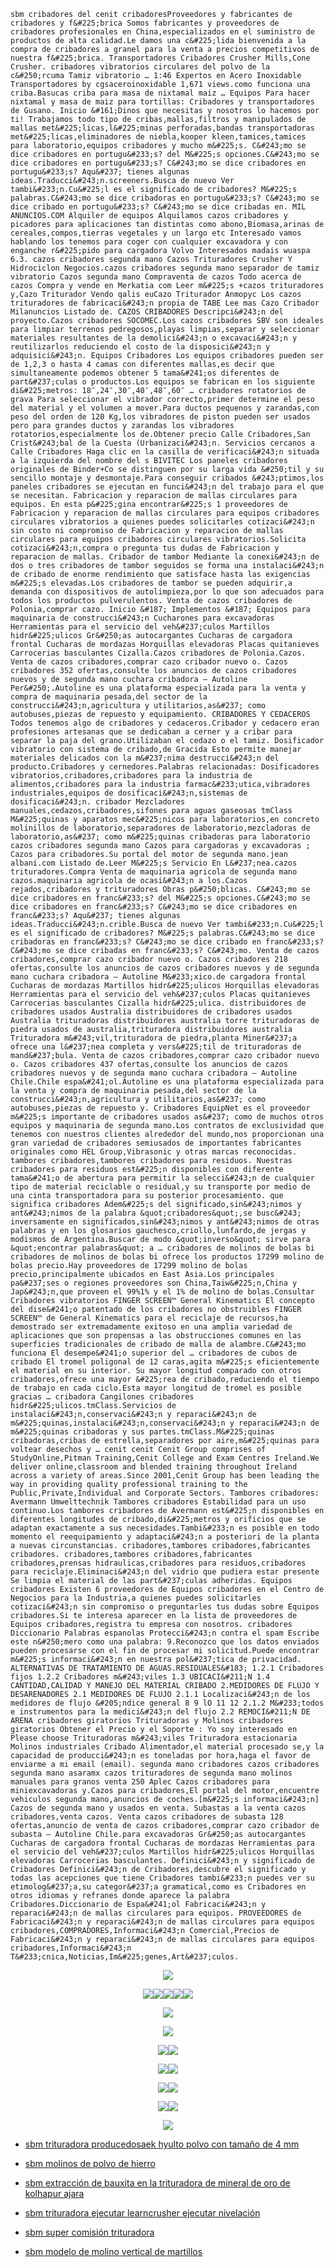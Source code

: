 
```
sbm cribadores del cenit cribadoresProveedores y fabricantes de cribadores y f&#225;brica Somos fabricantes y proveedores de cribadores profesionales en China,especializados en el suministro de productos de alta calidad.Le damos una c&#225;lida bienvenida a la compra de cribadores a granel para la venta a precios competitivos de nuestra f&#225;brica. Transportadores Cribadores Crusher Mills,Cone Crusher. cribadores vibratorios circulares del polvo de la c&#250;rcuma Tamiz vibratorio … 1:46 Expertos en Acero Inoxidable Transportadores by cgsaceroinoxidable 1,671 views.como funciona una criba.Basucas criba para masa de nixtamal maiz … Equipos Para hacer nixtamal y masa de maiz para tortillas: Cribadores y transportadores de Gusano. Inicio &#161;Dinos que necesitas y nosotros lo hacemos por ti! Trabajamos todo tipo de cribas,mallas,filtros y manipulados de mallas met&#225;licas,l&#225;minas perforadas,bandas transportadoras met&#225;licas,eliminadores de niebla,kooper kleen,tamices,tamices para laboratorio,equipos cribadores y mucho m&#225;s. C&#243;mo se dice cribadores en portugu&#233;s? del M&#225;s opciones.C&#243;mo se dice cribadores en portugu&#233;s? C&#243;mo se dice cribadores en portugu&#233;s? Aqu&#237; tienes algunas ideas.Traducci&#243;n.screeners.Busca de nuevo Ver tambi&#233;n.Cu&#225;l es el significado de cribadores? M&#225;s palabras.C&#243;mo se dice cribadoras en portugu&#233;s? C&#243;mo se dice cribado en portugu&#233;s? C&#243;mo se dice cribadas en. MIL ANUNCIOS.COM Alquiler de equipos Alquilamos cazos cribadores y picadores para aplicaciones tan distintas como abono,Biomasa,arinas de cereales,compos,tierras vegetales y un largo etc Interesado vamos hablando los tenemos para coger con cualquier excavadora y con enganche r&#225;pido para cargadora Volvo Interesados madais wuaspa 6.3. cazos cribadores segunda mano Cazos Trituradores Crusher Y Hidrociclon Negocios.cazos cribadores segunda mano separador de tamiz vibratorio Cazos segunda mano Compraventa de cazos Todo acerca de cazos Compra y vende en Merkatia com Leer m&#225;s +cazos trituradores y,Cazo Triturador Vendo qalis euCazo Triturador Anmopyc Los cazos trituradores de fabricaci&#243;n propia de TABE Lee mas Cazo Cribador Milanuncios Listado de. CAZOS CRIBADORES Descripci&#243;n del proyecto.Cazos cribadores SOCOMEC.Los cazos cribadores SBV son ideales para limpiar terrenos pedregosos,playas limpias,separar y seleccionar materiales resultantes de la demolici&#243;n o excavaci&#243;n y reutilizarlos reduciendo el costo de la disposici&#243;n y adquisici&#243;n. Equipos Cribadores Los equipos cribadores pueden ser de 1,2,3 o hasta 4 camas con diferentes mallas,es decir que simultaneamente podemos obtener 5 tama&#241;os diferentes de part&#237;culas o productos.Los equipos se fabrican en los siguiente di&#225;metros: 18″,24″,30″,40″,48″,60″ … cribadores rotatorios de grava Para seleccionar el vibrador correcto,primer determine el peso del material y el volumen a mover.Para ductos pequenos y zarandas,con peso del orden de 120 Kg,los vibradores de piston pueden ser usados pero para grandes ductos y zarandas los vibradores rotatorios,especialmente los de.Obtener precio Calle Cribadores,San Crist&#243;bal de la Cuesta (Urbanizaci&#243;n. Servicios cercanos a Calle Cribadores Haga clic en la casilla de verificaci&#243;n situada a la izquierda del nombre del s BIVITEC Los paneles cribadores originales de Binder+Co se distinguen por su larga vida &#250;til y su sencillo montaje y desmontaje.Para conseguir cribados &#243;ptimos,los paneles cribadores se ejecutan en funci&#243;n del trabajo para el que se necesitan. Fabricacion y reparacion de mallas circulares para equipos. En esta p&#225;gina encontrar&#225;s 1 proveedores de Fabricacion y reparacion de mallas circulares para equipos cribadores circulares vibratorios a quienes puedes solicitarles cotizaci&#243;n sin costo ni compromiso de Fabricacion y reparacion de mallas circulares para equipos cribadores circulares vibratorios.Solicita cotizaci&#243;n,compra o pregunta tus dudas de Fabricacion y reparacion de mallas. Cribador de tambor Mediante la conexi&#243;n de dos o tres cribadores de tambor seguidos se forma una instalaci&#243;n de cribado de enorme rendimiento que satisface hasta las exigencias m&#225;s elevadas.Los cribadores de tambor se pueden adquirir,a demanda con dispositivos de autolimpieza,por lo que son adecuados para todos los productos pulverulentos. Venta de cazos cribadores de Polonia,comprar cazo. Inicio &#187; Implementos &#187; Equipos para maquinaria de construcci&#243;n Cucharones para excavadoras Herramientas para el servicio del veh&#237;culos Martillos hidr&#225;ulicos Gr&#250;as autocargantes Cucharas de cargadora frontal Cucharas de mordazas Horquillas elevadoras Placas quitanieves Carrocerias basculantes Cizalla.Cazos cribadores de Polonia.Cazos. Venta de cazos cribadores,comprar cazo cribador nuevo o. Cazos cribadores 352 ofertas,consulte los anuncios de cazos cribadores nuevos y de segunda mano cuchara cribadora — Autoline Per&#250;.Autoline es una plataforma especializada para la venta y compra de maquinaria pesada,del sector de la construcci&#243;n,agricultura y utilitarios,as&#237; como autobuses,piezas de repuesto y equipamiento. CRIBADORES Y CEDACEROS Todos tenemos algo de cribadores y cedaceros.Cribador y cedacero eran profesiones artesanas que se dedicaban a cerner y a cribar para separar la paja del grano.Utilizaban el cedazo o el tamiz. Dosificador vibratorio con sistema de cribado,de Gracida Esto permite manejar materiales delicados con la m&#237;nima destrucci&#243;n del producto.Cribadores y cernedores.Palabras relacionadas: Dosificadores vibratorios,cribadores,cribadores para la industria de alimentos,cribadores para la industria farmac&#233;utica,vibradores industriales,equipos de dosificaci&#243;n,sistemas de dosificaci&#243;n. cribador Mezcladores manuales,cedazos,cribadores,sifones para aguas gaseosas tmClass M&#225;quinas y aparatos mec&#225;nicos para laboratorios,en concreto molinillos de laboratorio,separadores de laboratorio,mezcladoras de laboratorio,as&#237; como m&#225;quinas cribadoras para laboratorio cazos cribadores segunda mano Cazos para cargadoras y excavadoras ; Cazos para cribadores.Su portal del motor de segunda mano.jean albani.com Listado de.Leer M&#225;s Servicio En L&#237;nea.cazos trituradores.Compra Venta de maquinaria agricola de segunda mano cazos.maquinaria agricola de ocasi&#243;n a los.Cazos rejados,cribadores y trituradores Obras p&#250;blicas. C&#243;mo se dice cribadores en franc&#233;s? del M&#225;s opciones.C&#243;mo se dice cribadores en franc&#233;s? C&#243;mo se dice cribadores en franc&#233;s? Aqu&#237; tienes algunas ideas.Traducci&#243;n.crible.Busca de nuevo Ver tambi&#233;n.Cu&#225;l es el significado de cribadores? M&#225;s palabras.C&#243;mo se dice cribadoras en franc&#233;s? C&#243;mo se dice cribado en franc&#233;s? C&#243;mo se dice cribadas en franc&#233;s? C&#243;mo. Venta de cazos cribadores,comprar cazo cribador nuevo o. Cazos cribadores 218 ofertas,consulte los anuncios de cazos cribadores nuevos y de segunda mano cuchara cribadora — Autoline M&#233;xico.de cargadora frontal Cucharas de mordazas Martillos hidr&#225;ulicos Horquillas elevadoras Herramientas para el servicio del veh&#237;culos Placas quitanieves Carrocerias basculantes Cizalla hidr&#225;ulica. distribuidores de cribadores usados Australia distribuidores de cribadores usados Australia trituradoras distribuidores australia torre trituradoras de piedra usados de australia,trituradora distribuidores australia Trituradora m&#243;vil,trituradora de piedra,planta Miner&#237;a ofrece una l&#237;nea completa y vers&#225;til de trituradoras de mand&#237;bula. Venta de cazos cribadores,comprar cazo cribador nuevo o. Cazos cribadores 437 ofertas,consulte los anuncios de cazos cribadores nuevos y de segunda mano cuchara cribadora — Autoline Chile.Chile espa&#241;ol.Autoline es una plataforma especializada para la venta y compra de maquinaria pesada,del sector de la construcci&#243;n,agricultura y utilitarios,as&#237; como autobuses,piezas de repuesto y. Cribadores EquipNet es el proveedor m&#225;s importante de cribadores usados as&#237; como de muchos otros equipos y maquinaria de segunda mano.Los contratos de exclusividad que tenemos con nuestros clientes alrededor del mundo,nos proporcionan una gran variedad de cribadores semiusados de importantes fabricantes originales como HEL Group,Vibrasonic y otras marcas reconocidas. tambores cribadores,tambores cribadores para residuos. Nuestras cribadores para residuos est&#225;n disponibles con diferente tama&#241;o de abertura para permitir la selecci&#243;n de cualquier tipo de material reciclable o residual,y su transporte por medio de una cinta transportadora para su posterior procesamiento. que significa cribadores Adem&#225;s del significado,sin&#243;nimos y ant&#243;nimos de la palabra &quot;cribadores&quot;,se busc&#243; inversamente en significados,sin&#243;nimos y ant&#243;nimos de otras palabras y en los glosarios gauchesco,criollo,lunfardo,de jergas y modismos de Argentina.Buscar de modo &quot;inverso&quot; sirve para &quot;encontrar palabras&quot; a … cribadores de molinos de bolas bi cribadores de molinos de bolas bi ofrece los productos 17299 molino de bolas precio.Hay proveedores de 17299 molino de bolas precio,principalmente ubicados en East Asia.Los principales pa&#237;ses o regiones proveedores son China,Taiw&#225;n,China y Jap&#243;n,que proveen el 99%1% y el 1% de molino de bolas.Consultar Cribadores vibratorios FINGER SCREEN™ General Kinematics El concepto del dise&#241;o patentado de los cribadores no obstruibles FINGER SCREEN™ de General Kinematics para el reciclaje de recursos,ha demostrado ser extremadamente exitoso en una amplia variedad de aplicaciones que son propensas a las obstrucciones comunes en las superficies tradicionales de cribado de malla de alambre.C&#243;mo funciona El desempe&#241;o superior del … cribadores de cubos de cribado El tromel poligonal de 12 caras,agita m&#225;s eficientemente el material en su interior. Su mayor longitud comparado con otros cribadores,ofrece una mayor &#225;rea de cribado,reduciendo el tiempo de trabajo en cada ciclo.Esta mayor longitud de tromel es posible gracias … cribadora Cangilones cribadores hidr&#225;ulicos.tmClass.Servicios de instalaci&#243;n,conservaci&#243;n y reparaci&#243;n de m&#225;quinas,instalaci&#243;n,conservaci&#243;n y reparaci&#243;n de m&#225;quinas cribadoras y sus partes.tmClass.M&#225;quinas cribadoras,cribas de estrella,separadores por aire,m&#225;quinas para voltear desechos y … cenit cenit Cenit Group comprises of StudyOnline,Pitman Training,Cenit College and Exam Centres Ireland.We deliver online,classroom and blended training throughout Ireland across a variety of areas.Since 2001,Cenit Group has been leading the way in providing quality professional training to the Public,Private,Individual and Corporate Sectors. Tambores cribadores: Avermann Umwelttechnik Tambores cribadores Estabilidad para un uso continuo.Los tambores cribadores de Avermann est&#225;n disponibles en diferentes longitudes de cribado,di&#225;metros y orificios que se adaptan exactamente a sus necesidades.Tambi&#233;n es posible en todo momento el reequipamiento y adaptaci&#243;n a posteriori de la planta a nuevas circunstancias. cribadores,tambores cribadores,fabricantes cribadores. cribadores,tambores cribadores,fabricantes cribadores,prensas hidraulicas,cribadores para residuos,cribadores para reciclaje.Eliminaci&#243;n del vidrio que pudiera estar presente Se limpia el material de las part&#237;culas adheridas. Equipos cribadores Existen 6 proveedores de Equipos cribadores en el Centro de Negocios para la Industria,a quienes puedes solicitarles cotizaci&#243;n sin compromiso o preguntarles tus dudas sobre Equipos cribadores.Si te interesa aparecer en la lista de proveedores de Equipos cribadores,registra tu empresa con nosotros. cribadores Diccionario Palabras espanolas Protecci&#243;n contra el spam Escribe este n&#250;mero como una palabra: 9.Reconozco que los datos enviados pueden procesarse con el fin de procesar mi solicitud.Puede encontrar m&#225;s informaci&#243;n en nuestra pol&#237;tica de privacidad. ALTERNATIVAS DE TRATAMIENTO DE AGUAS.RESIDUALES&#183; 1.2.1 Cribadores fijos 1.2.2 Cribadores m&#243;viles 1.3 UBICACI&#211;N 1.4 CANTIDAD,CALIDAD Y MANEJO DEL MATERIAL CRIBADO 2.MEDIDORES DE FLUJO Y DESARENADORES 2.1 MEDIDORES DE FLUJO 2.1.1 Localizaci&#243;n de los medidores de flujo &#205;ndice general 8 9 lO 11 12 2.1.2 M&#233;todos e instrumentos para la medici&#243;n del flujo 2.2 REMOCI&#211;N DE ARENA cribadores giratorios Trituradoras y Molinos cribadores giratorios Obtener el Precio y el Soporte : Yo soy interesado en Please choose Trituradoras m&#243;viles Trituradora estacionaria Molinos industriales Cribado Alimentador,el material procesado se,y la capacidad de producci&#243;n es toneladas por hora,haga el favor de enviarme a mi email (email). segunda mano cribadores cazos cribadores segunda mano asaramx cazos trituradores de segunda mano molinos manuales para granos venta 250 Aplec Cazos cribadores para miniexcavadoras y.Cazos para cribadores,El portal del motor,encuentre vehiculos segunda mano,anuncios de coches.[m&#225;s informaci&#243;n] Cazos de segunda mano y usados en venta. Subastas a la venta cazos cribadores,venta cazos. Venta cazos cribadores de subasta 128 ofertas,anuncio de venta de cazos cribadores,comprar cazo cribador de subasta — Autoline Chile.para excavadoras Gr&#250;as autocargantes Cucharas de cargadora frontal Cucharas de mordazas Herramientas para el servicio del veh&#237;culos Martillos hidr&#225;ulicos Horquillas elevadoras Carrocerias basculantes. Definici&#243;n y significado de Cribadores Definici&#243;n de Cribadores,descubre el significado y todas las acepciones que tiene Cribadores tambi&#233;n puedes ver su etimolog&#237;a,su categor&#237;a gramatical,como es Cribadores en otros idiomas y refranes donde aparece la palabra Cribadores.Diccionario de Espa&#241;ol Fabricaci&#243;n y reparaci&#243;n de mallas circulares para equipos. PROVEEDORES de Fabricaci&#243;n y reparaci&#243;n de mallas circulares para equipos cribadores,COMPRADORES,Informaci&#243;n Comercial,Precios de Fabricaci&#243;n y reparaci&#243;n de mallas circulares para equipos cribadores,Informaci&#243;n T&#233;cnica,Noticias,Im&#225;genes,Art&#237;culos. 
```

<div align="center">

<a href="https://es-crusher.shibang-china.com/github&k=sbm+cribadores+del+cenit+cribadores"><img src="https://static.shibang-china.com/es/crusher/logo.jpg"></a>

<a href="https://es-crusher.shibang-china.com/github&k=sbm+cribadores+del+cenit+cribadores"><img src="https://static.shibang-china.com/es/crusher/index.jpg"></a><a href="https://es-crusher.shibang-china.com/material.htmlgithub&k=sbm+cribadores+del+cenit+cribadores"><img src="https://static.shibang-china.com/es/crusher/material.jpg"></a><a href="https://es-crusher.shibang-china.com/application.htmlgithub&k=sbm+cribadores+del+cenit+cribadores"><img src="https://static.shibang-china.com/es/crusher/application.jpg"></a><a href="https://es-crusher.shibang-china.com/aboutus.htmlgithub&k=sbm+cribadores+del+cenit+cribadores"><img src="https://static.shibang-china.com/es/crusher/aboutus.jpg"></a><a href="https://es-crusher.shibang-china.com/contact.htmlgithub&k=sbm+cribadores+del+cenit+cribadores"><img src="https://static.shibang-china.com/es/crusher/contact.jpg"></a>

<a href="https://es-crusher.shibang-china.com/github&k=sbm+cribadores+del+cenit+cribadores"><img src="https://static.shibang-china.com/es/crusher/banner.jpg"></a>

<a href="https://swt.shibang-china.com/github&k=sbm+cribadores+del+cenit+cribadores"><img src="https://static.shibang-china.com/es/crusher/text.jpg"></a>

<a href="https://swt.shibang-china.com/github&k=sbm+cribadores+del+cenit+cribadores"><img src="https://static.shibang-china.com/es/crusher/chat.jpg"></a><a href="https://es-crusher.shibang-china.com/contact.htmlgithub&k=sbm+cribadores+del+cenit+cribadores"><img src="https://static.shibang-china.com/es/crusher/message.jpg"></a>

<a href="https://es-crusher.shibang-china.com/products/pe.htmlgithub&k=sbm+cribadores+del+cenit+cribadores"><img src="https://static.shibang-china.com/es/crusher/pe.jpg"></a><a href="https://es-crusher.shibang-china.com/products/pf.htmlgithub&k=sbm+cribadores+del+cenit+cribadores"><img src="https://static.shibang-china.com/es/crusher/pf.jpg"></a>

<a href="https://es-crusher.shibang-china.com/products/hpt.htmlgithub&k=sbm+cribadores+del+cenit+cribadores"><img src="https://static.shibang-china.com/es/crusher/hpt.jpg"></a><a href="https://es-crusher.shibang-china.com/products/vsi.htmlgithub&k=sbm+cribadores+del+cenit+cribadores"><img src="https://static.shibang-china.com/es/crusher/vsi.jpg"></a>

<a href="https://es-crusher.shibang-china.com/products/klv.htmlgithub&k=sbm+cribadores+del+cenit+cribadores"><img src="https://static.shibang-china.com/es/crusher/klv.jpg"></a><a href="https://es-crusher.shibang-china.com/products/portable.htmlgithub&k=sbm+cribadores+del+cenit+cribadores"><img src="https://static.shibang-china.com/es/crusher/portable.jpg"></a>

<a href="https://swt.shibang-china.com/github&k=sbm+cribadores+del+cenit+cribadores"><img src="https://static.shibang-china.com/es/crusher/case.jpg"></a>

</div>


* [sbm trituradora producedosaek hyulto polvo con tamaño de 4 mm](sbm%20trituradora%20producedosaek%20hyulto%20polvo%20con%20tama%C3%B1o%20de%204%20mm.md)

* [sbm molinos de polvo de hierro](sbm%20molinos%20de%20polvo%20de%20hierro.md)

* [sbm extracción de bauxita en la trituradora de mineral de oro de kolhapur ajara](sbm%20extracci%C3%B3n%20de%20bauxita%20en%20la%20trituradora%20de%20mineral%20de%20oro%20de%20kolhapur%20ajara.md)

* [sbm trituradora ejecutar learncrusher ejecutar nivelación](sbm%20trituradora%20ejecutar%20learncrusher%20ejecutar%20nivelaci%C3%B3n.md)

* [sbm super comisión trituradora](sbm%20super%20comisi%C3%B3n%20trituradora.md)

* [sbm modelo de molino vertical de martillos](sbm%20modelo%20de%20molino%20vertical%20de%20martillos.md)